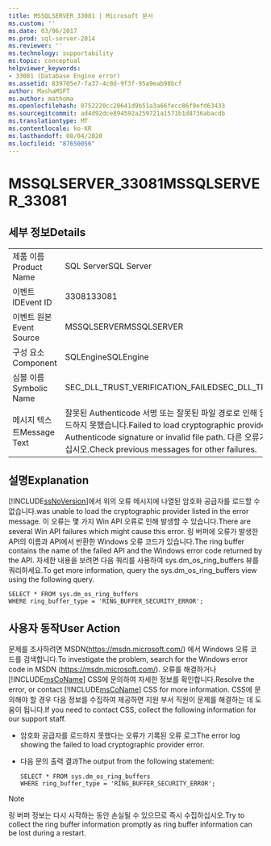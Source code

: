 ```yaml
---
title: MSSQLSERVER_33081 | Microsoft 문서
ms.custom: ''
ms.date: 03/06/2017
ms.prod: sql-server-2014
ms.reviewer: ''
ms.technology: supportability
ms.topic: conceptual
helpviewer_keywords:
- 33081 (Database Engine error)
ms.assetid: 839705e7-fa37-4c0d-9f3f-95a9eab98bcf
author: MashaMSFT
ms.author: mathoma
ms.openlocfilehash: 0752220cc20641d9b51a3a66fecc86f9efd63433
ms.sourcegitcommit: ad4d92dce894592a259721a1571b1d8736abacdb
ms.translationtype: MT
ms.contentlocale: ko-KR
ms.lasthandoff: 08/04/2020
ms.locfileid: "87650056"
---
```

# <a name="mssqlserver_33081"></a><span data-ttu-id="7d42f-102">MSSQLSERVER_33081</span><span class="sxs-lookup"><span data-stu-id="7d42f-102">MSSQLSERVER_33081</span></span>
    
## <a name="details"></a><span data-ttu-id="7d42f-103">세부 정보</span><span class="sxs-lookup"><span data-stu-id="7d42f-103">Details</span></span>  
  
|||  
|-|-|  
|<span data-ttu-id="7d42f-104">제품 이름</span><span class="sxs-lookup"><span data-stu-id="7d42f-104">Product Name</span></span>|<span data-ttu-id="7d42f-105">SQL Server</span><span class="sxs-lookup"><span data-stu-id="7d42f-105">SQL Server</span></span>|  
|<span data-ttu-id="7d42f-106">이벤트 ID</span><span class="sxs-lookup"><span data-stu-id="7d42f-106">Event ID</span></span>|<span data-ttu-id="7d42f-107">33081</span><span class="sxs-lookup"><span data-stu-id="7d42f-107">33081</span></span>|  
|<span data-ttu-id="7d42f-108">이벤트 원본</span><span class="sxs-lookup"><span data-stu-id="7d42f-108">Event Source</span></span>|<span data-ttu-id="7d42f-109">MSSQLSERVER</span><span class="sxs-lookup"><span data-stu-id="7d42f-109">MSSQLSERVER</span></span>|  
|<span data-ttu-id="7d42f-110">구성 요소</span><span class="sxs-lookup"><span data-stu-id="7d42f-110">Component</span></span>|<span data-ttu-id="7d42f-111">SQLEngine</span><span class="sxs-lookup"><span data-stu-id="7d42f-111">SQLEngine</span></span>|  
|<span data-ttu-id="7d42f-112">심볼 이름</span><span class="sxs-lookup"><span data-stu-id="7d42f-112">Symbolic Name</span></span>|<span data-ttu-id="7d42f-113">SEC_DLL_TRUST_VERIFICATION_FAILED</span><span class="sxs-lookup"><span data-stu-id="7d42f-113">SEC_DLL_TRUST_VERIFICATION_FAILED</span></span>|  
|<span data-ttu-id="7d42f-114">메시지 텍스트</span><span class="sxs-lookup"><span data-stu-id="7d42f-114">Message Text</span></span>|<span data-ttu-id="7d42f-115">잘못된 Authenticode 서명 또는 잘못된 파일 경로로 인해 암호화 공급자 '%.\*ls'을(를) 로드하지 못했습니다.</span><span class="sxs-lookup"><span data-stu-id="7d42f-115">Failed to load cryptographic provider '%.\*ls' due to an invalid Authenticode signature or invalid file path.</span></span>  <span data-ttu-id="7d42f-116">다른 오류가 있는지 이전 메시지를 확인하십시오.</span><span class="sxs-lookup"><span data-stu-id="7d42f-116">Check previous messages for other failures.</span></span>|  
  
## <a name="explanation"></a><span data-ttu-id="7d42f-117">설명</span><span class="sxs-lookup"><span data-stu-id="7d42f-117">Explanation</span></span>  
 [!INCLUDE[ssNoVersion](../../includes/ssnoversion-md.md)]<span data-ttu-id="7d42f-118">에서 위의 오류 메시지에 나열된 암호화 공급자를 로드할 수 없습니다.</span><span class="sxs-lookup"><span data-stu-id="7d42f-118">was unable to load the cryptographic provider listed in the error message.</span></span> <span data-ttu-id="7d42f-119">이 오류는 몇 가지 Win API 오류로 인해 발생할 수 있습니다.</span><span class="sxs-lookup"><span data-stu-id="7d42f-119">There are several Win API failures which might cause this error.</span></span> <span data-ttu-id="7d42f-120">링 버퍼에 오류가 발생한 API의 이름과 API에서 반환한 Windows 오류 코드가 있습니다.</span><span class="sxs-lookup"><span data-stu-id="7d42f-120">The ring buffer contains the name of the failed API and the Windows error code returned by the API.</span></span> <span data-ttu-id="7d42f-121">자세한 내용을 보려면 다음 쿼리를 사용하여 sys.dm_os_ring_buffers 뷰를 쿼리하세요.</span><span class="sxs-lookup"><span data-stu-id="7d42f-121">To get more information, query the sys.dm_os_ring_buffers view using the following query.</span></span>  
  
```  
SELECT * FROM sys.dm_os_ring_buffers   
WHERE ring_buffer_type = 'RING_BUFFER_SECURITY_ERROR';  
```  
  
## <a name="user-action"></a><span data-ttu-id="7d42f-122">사용자 동작</span><span class="sxs-lookup"><span data-stu-id="7d42f-122">User Action</span></span>  
 <span data-ttu-id="7d42f-123">문제를 조사하려면 MSDN(https://msdn.microsoft.com/) 에서 Windows 오류 코드를 검색합니다.</span><span class="sxs-lookup"><span data-stu-id="7d42f-123">To investigate the problem, search for the Windows error code in MSDN (https://msdn.microsoft.com/).</span></span> <span data-ttu-id="7d42f-124">오류를 해결하거나 [!INCLUDE[msCoName](../../includes/msconame-md.md)] CSS에 문의하여 자세한 정보를 확인합니다.</span><span class="sxs-lookup"><span data-stu-id="7d42f-124">Resolve the error, or contact [!INCLUDE[msCoName](../../includes/msconame-md.md)] CSS for more information.</span></span> <span data-ttu-id="7d42f-125">CSS에 문의해야 할 경우 다음 정보를 수집하여 제공하면 지원 부서 직원이 문제를 해결하는 데 도움이 됩니다.</span><span class="sxs-lookup"><span data-stu-id="7d42f-125">If you need to contact CSS, collect the following information for our support staff.</span></span>  
  
-   <span data-ttu-id="7d42f-126">암호화 공급자를 로드하지 못했다는 오류가 기록된 오류 로그</span><span class="sxs-lookup"><span data-stu-id="7d42f-126">The error log showing the failed to load cryptographic provider error.</span></span>  
  
-   <span data-ttu-id="7d42f-127">다음 문의 출력 결과</span><span class="sxs-lookup"><span data-stu-id="7d42f-127">The output from the following statement:</span></span>  
  
    ```  
    SELECT * FROM sys.dm_os_ring_buffers   
    WHERE ring_buffer_type = 'RING_BUFFER_SECURITY_ERROR';  
    ```  
  
> [!NOTE]  
>  <span data-ttu-id="7d42f-128">링 버퍼 정보는 다시 시작하는 동안 손실될 수 있으므로 즉시 수집하십시오.</span><span class="sxs-lookup"><span data-stu-id="7d42f-128">Try to collect the ring buffer information promptly as ring buffer information can be lost during a restart.</span></span>  
  
  

